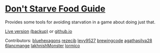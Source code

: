 # [Don't Starve Food Guide](https://bluehexagons.com/foodguide)

Provides some tools for avoiding starvation
in a game about doing just that.

[Live version](https://foodguide.bluehexagons.com) [(backup)](https://bluehexagons.com/foodguide) or
[github.io](https://bluehexagons.github.io/foodguide/html/index.htm)

Contributors:
  [bluehexagons](https://github.com/bluehexagons)
  [rezecib](https://github.com/rezecib)
  [levy9527](https://github.com/levy9527)
  [brewingcode](https://github.com/brewingcode)
  [agathasilva28](https://github.com/agathasilva28)
  [6lancmange](https://github.com/6lancmange)
  [lakhnishMonster](https://github.com/lakhnishMonster)
  [lormico](https://github.com/lormico)
